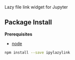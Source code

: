 Lazy file link widget for Jupyter

Package Install
---------------

**Prerequisites**
- [node](http://nodejs.org/)

```bash
npm install --save ipylazylink
```
